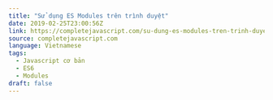 ```yaml
---
title: "Sử dụng ES Modules trên trình duyệt"
date: 2019-02-25T23:00:56Z
link: https://completejavascript.com/su-dung-es-modules-tren-trinh-duyet/
source: completejavascript.com
language: Vietnamese
tags:
  - Javascript cơ bản
  - ES6
  - Modules
draft: false
---
```

